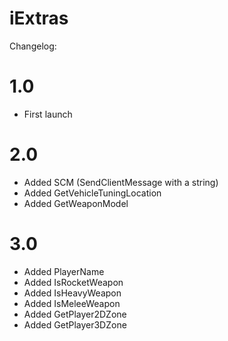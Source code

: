 iExtras
=======

Changelog:

1.0
======
- First launch

2.0
======
- Added SCM (SendClientMessage with a string)
- Added GetVehicleTuningLocation
- Added GetWeaponModel

3.0
======
- Added PlayerName
- Added IsRocketWeapon
- Added IsHeavyWeapon
- Added IsMeleeWeapon
- Added GetPlayer2DZone
- Added GetPlayer3DZone
